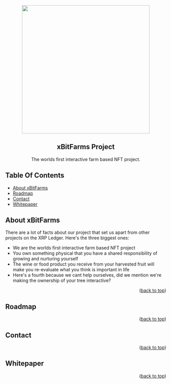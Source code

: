 <!-- PROJECT LOGO -->
<a name="readme-top"></a>
<br />
<div align="center">
    <img src="https://github.com/minitacoslayer/images/blob/main/3.png" width="400" height="400">
  </a>

  <h2 align="center">xBitFarms Project</h2>

  <p align="center">
    The worlds first interactive farm based NFT project.
  </p>
</div>
  

<!-- TABLE OF CONTENTS -->
## Table Of Contents
- [About xBitFarms](#about-xBitFarms)
- [Roadmap](#roadmap)
- [Contact](#contact)
- [Whitepaper](#whitepaper)


   
<!-- ABOUT XBITFARMS -->
## About xBitFarms

There are a lot of facts about our project that set us apart from other projects on the XRP Ledger. Here's the three biggest ones:

* We are the worlds first interactive farm based NFT project
* You own something physical that you have a shared responsibility of growing and nurturing yourself
* The wine or food product you receive from your harvested fruit will make you re-evaluate what you think is important in life
* Here's a fourth because we cant help ourselves, did we mention we're making the ownership of your tree interactive?

<p align="right">(<a href="#readme-top">back to top</a>)</p>

<!-- ROADMAP -->
## Roadmap

<p align="right">(<a href="#readme-top">back to top</a>)</p>

<!-- ROADMAP -->
## Contact

<p align="right">(<a href="#readme-top">back to top</a>)</p>

<!-- WHITEPAPER -->

## Whitepaper

<p align="right">(<a href="#readme-top">back to top</a>)</p>
